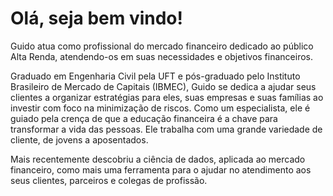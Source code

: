 # **Olá, seja bem vindo!**

Guido atua como profissional do mercado financeiro dedicado ao público Alta Renda, atendendo-os em suas necessidades e objetivos financeiros. 

Graduado em Engenharia Civil pela UFT e pós-graduado pelo Instituto Brasileiro de Mercado de Capitais (IBMEC), Guido se dedica a ajudar seus clientes a organizar estratégias para eles, suas empresas e suas famílias ao investir com foco na minimização de riscos. Como um especialista, ele é guiado pela crença de que a educação financeira é a chave para transformar a vida das pessoas. Ele trabalha com uma grande variedade de cliente, de jovens a aposentados.

Mais recentemente descobriu a ciência de dados, aplicada ao mercado financeiro, como mais uma ferramenta para o ajudar no atendimento aos seus clientes, parceiros e colegas de profissão. 
